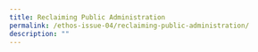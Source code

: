 ```yaml
---
title: Reclaiming Public Administration
permalink: /ethos-issue-04/reclaiming-public-administration/
description: ""
---
```


